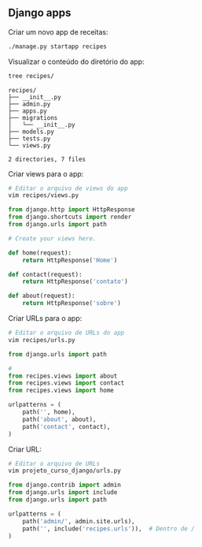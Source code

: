 ## Django apps

Criar um novo app de receitas:
```bash
./manage.py startapp recipes
```

Visualizar o conteúdo do diretório do app:
```bash
tree recipes/
```
```
recipes/
├── __init__.py
├── admin.py
├── apps.py
├── migrations
│   └── __init__.py
├── models.py
├── tests.py
└── views.py

2 directories, 7 files
```

Criar views para o app:
```bash
# Editar o arquivo de views do app
vim recipes/views.py
```
```python
from django.http import HttpResponse
from django.shortcuts import render
from django.urls import path

# Create your views here.

def home(request):
    return HttpResponse('Home')

def contact(request):
    return HttpResponse('contato')

def about(request):
    return HttpResponse('sobre')        
```

Criar URLs para o app:
```bash
# Editar o arquivo de URLs do app
vim recipes/urls.py
```
```python
from django.urls import path

#
from recipes.views import about
from recipes.views import contact
from recipes.views import home

urlpatterns = (
    path('', home),
    path('about', about),
    path('contact', contact),
)
```


Criar URL:
```bash
# Editar o arquivo de URLs
vim projeto_curso_django/urls.py
```

```python
from django.contrib import admin
from django.urls import include
from django.urls import path

urlpatterns = (
    path('admin/', admin.site.urls),
    path('', include('recipes.urls')),  # Dentro de /
)
```
